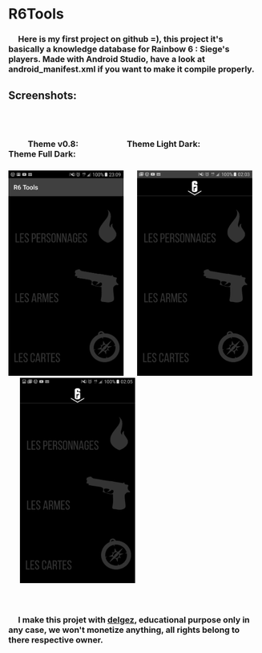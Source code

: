 <h1> R6Tools </h1>

<h3>&nbsp;&nbsp;&nbsp;&nbsp;&nbsp;Here is my first project on github =), this project it's basically a knowledge database for Rainbow 6 : Siege's players.
Made with Android Studio, have a look at android_manifest.xml if you want to make it compile properly.</h3>
<h2> Screenshots:</h2><br><br>
<h3> &nbsp;&nbsp;&nbsp;&nbsp;&nbsp;&nbsp;&nbsp;&nbsp;&nbsp;&nbsp;Theme v0.8: &nbsp;&nbsp;&nbsp;&nbsp;&nbsp;&nbsp;&nbsp;&nbsp;&nbsp;&nbsp;&nbsp;&nbsp;&nbsp;&nbsp;&nbsp;&nbsp;&nbsp;&nbsp;&nbsp;&nbsp;&nbsp;&nbsp;&nbsp; Theme Light Dark:&nbsp;&nbsp;&nbsp;&nbsp;&nbsp;&nbsp;&nbsp;&nbsp;&nbsp;&nbsp;&nbsp;&nbsp;&nbsp;&nbsp;&nbsp;&nbsp;&nbsp; Theme Full Dark: <h3>
<section><img width="230"src="https://raw.githubusercontent.com/nQuery512/R6Tools/master/main/res/drawable/screenshot_00.png">&nbsp;&nbsp;&nbsp;&nbsp;&nbsp;&nbsp; <img width="230"src="https://raw.githubusercontent.com/nQuery512/R6Tools/master/main/res/drawable/screenshot_01.png">&nbsp;&nbsp;&nbsp;&nbsp;&nbsp;&nbsp;<img width="230"src="https://raw.githubusercontent.com/nQuery512/R6Tools/master/main/res/drawable/screenshot_02.png">&nbsp;</section>

<br><h3>&nbsp;&nbsp;&nbsp;&nbsp;&nbsp;I make this projet with [delgez](https://github.com/delgez/), educational purpose only in any case, we won't monetize anything, all rights belong to there respective owner.</h3>
